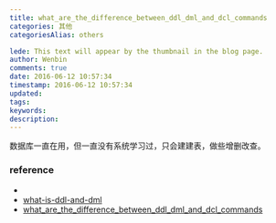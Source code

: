 ```yaml
---
title: what_are_the_difference_between_ddl_dml_and_dcl_commands
categories: 其他
categoriesAlias: others

lede: This text will appear by the thumbnail in the blog page.
author: Wenbin
comments: true
date: 2016-06-12 10:57:34
timestamp: 2016-06-12 10:57:34
updated:
tags:
keywords:
description:
---
```


数据库一直在用，但一直没有系统学习过，只会建建表，做些增删改查。



### reference

- [](http://www.tomjewett.com/dbdesign/dbdesign.php?page=ddldml.php)
- [what-is-ddl-and-dml](http://stackoverflow.com/questions/2578194/what-is-ddl-and-dml)
- [what_are_the_difference_between_ddl_dml_and_dcl_commands](http://www.orafaq.com/faq/what_are_the_difference_between_ddl_dml_and_dcl_commands)
